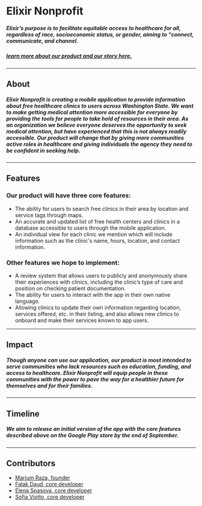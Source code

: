 # Elixir Nonprofit
##### *Elixir’s purpose is to facilitate equitable access to healthcare for all, regardless of race, socioeconomic status, or gender, aiming to “connect, communicate, and channel.*

##### [learn more about our product and our story here.](https://www.elixirnonprofit.org/)
---
## About
##### Elixir Nonprofit is creating a mobile application to provide information about free healthcare clinics to users across Washington State. We want to make getting medical attention more accessible for everyone by providing the tools for people to take hold of resources in their area. As an organization we believe everyone deserves the opportunity to seek medical attention, but have experienced that this is not always readily accessible. Our product will change that by giving more communities active roles in healthcare and giving individuals the agency they need to be confident in seeking help.
---
## Features
### Our product will have three core features:
- The ability for users to search free clinics in their area by location and service tags through maps.
- An accurate and updated list of free health centers and clinics in a database accessible to users through the mobile application.
- An individual view for each clinic we mention which will include information such as the clinic's name, hours, location, and contact information.
### Other features we hope to implement:
- A review system that allows users to publicly and anonymously share their experiences with clinics, including the clinic’s type of care and position on checking patient documentation.
- The ability for users to interact with the app in their own native language.
- Allowing clinics to update their own information regarding location, services offered, etc. in their listing, and also allows new clinics to onboard and make their services known to app users.
---
## Impact
##### Though anyone can use our application, our product is most intended to serve communities who lack resources such as education, funding, and access to healthcare. Elixir Nonprofit will equip people in these communities with the power to pave the way for a healthier future for themselves and for their families.
---
## Timeline
##### We aim to release an initial version of the app with the core features described above on the Google Play store by the end of September.
---
## Contributors
- [Marium Raza, founder](https://www.linkedin.com/in/marium-raza-3a9b74165/)
- [Falak Daud, core developer](https://www.linkedin.com/in/falak-daud-53607b14a/)
- [Elena Spasova, core developer](https://www.linkedin.com/in/elenaspasovaspasova/)
- [Sofia Viotto, core developer](https://www.linkedin.com/in/sofia-viotto-273225153/)

